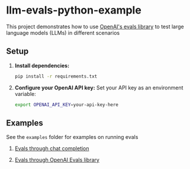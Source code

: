 # llm-evals-python-example

This project demonstrates how to use [OpenAI's evals library](https://github.com/openai/evals) to test large language models (LLMs) in different scenarios

## Setup

1. **Install dependencies:**
   ```bash
   pip install -r requirements.txt
   ```

2. **Configure your OpenAI API key:**
   Set your API key as an environment variable:
   ```bash
   export OPENAI_API_KEY=your-api-key-here
   ```
## Examples
See the `examples` folder for examples on running evals

1. [Evals through chat completion](examples/evals_through_chat_completion/chat_completion.py)

2. [Evals through OpenAI Evals library](examples/evals_library/main.py)

